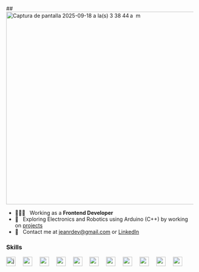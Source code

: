 ##<img width="1728" height="518" alt="Captura de pantalla 2025-09-18 a la(s) 3 38 44 a  m" src="https://github.com/user-attachments/assets/c4f9348b-b741-4415-b124-f0d53ccfe891" />

- 🧑🏻‍💻 &nbsp; Working as a <strong>Frontend Developer</strong>
- 🤖 &nbsp; Exploring Electronics and Robotics using Arduino (C++) by working on [projects](https://www.tinkercad.com/users/eC3q67K0OPz?type=circuits)
- 💬 &nbsp; Contact me at jeanrdev@gmail.com or [LinkedIn](https://linkedin.com/in/jeanrondon)

### Skills

<div align="left">
  <img src="https://cdn.jsdelivr.net/gh/devicons/devicon/icons/javascript/javascript-original.svg" height="25" alt="javascript" />
  <img width="12" />
  <img src="https://cdn.jsdelivr.net/gh/devicons/devicon/icons/typescript/typescript-original.svg" height="25" />
  <img width="12" />
  <img src="https://cdn.jsdelivr.net/gh/devicons/devicon/icons/react/react-original.svg" height="25" />
  <img width="12" />
  <img src="https://cdn.jsdelivr.net/gh/devicons/devicon@latest/icons/nextjs/nextjs-original.svg" height="25" />
  <img width="12" />
  <img src="https://cdn.jsdelivr.net/gh/devicons/devicon@latest/icons/electron/electron-original.svg" height="25" />
  <img width="12" />
  <img src="https://cdn.jsdelivr.net/gh/devicons/devicon/icons/redux/redux-original.svg" height="25" />
  <img width="12" />
  <img src="https://cdn.jsdelivr.net/gh/devicons/devicon@latest/icons/storybook/storybook-original.svg" height="25" />
  <img width="12" />
  <img src="https://cdn.jsdelivr.net/gh/devicons/devicon@latest/icons/jest/jest-plain.svg" height="25" />
  <img width="12" />
  <img src="https://cdn.jsdelivr.net/gh/devicons/devicon/icons/tailwindcss/tailwindcss-original.svg" height="25" />
  <img width="12" />
  <img src="https://cdn.jsdelivr.net/gh/devicons/devicon@latest/icons/nodejs/nodejs-plain.svg" height="25" />
  <img width="12" />
  <img src="https://cdn.jsdelivr.net/gh/devicons/devicon/icons/graphql/graphql-plain.svg" height="25" />
</div>
